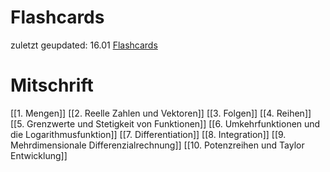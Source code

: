 # Flashcards
zuletzt geupdated: 16.01
[Flashcards](https://ankiweb.net/shared/info/1741929116)
# Mitschrift
[[1. Mengen]]
[[2. Reelle Zahlen und Vektoren]]
[[3. Folgen]]
[[4. Reihen]]
[[5. Grenzwerte und Stetigkeit von Funktionen]]
[[6. Umkehrfunktionen und die Logarithmusfunktion]]
[[7. Differentiation]]
[[8. Integration]]
[[9. Mehrdimensionale Differenzialrechnung]]
[[10. Potenzreihen und Taylor Entwicklung]]